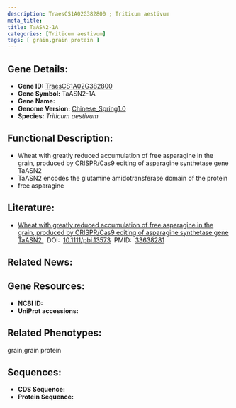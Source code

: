 ```yaml
---
description: TraesCS1A02G382800 ; Triticum aestivum
meta_title:
title: TaASN2-1A
categories: [Triticum aestivum]
tags: [ grain,grain protein ]
---
```


## Gene Details:
- **Gene ID:**	[TraesCS1A02G382800]()
- **Gene Symbol:** TaASN2-1A
- **Gene Name:** 
- **Genome Version:** [Chinese_Spring1.0]()
- **Species:** *Triticum aestivum*

## Functional Description:
   - Wheat with greatly reduced accumulation of free asparagine in the grain, produced by CRISPR/Cas9 editing of asparagine synthetase gene TaASN2
   - TaASN2 encodes the glutamine amidotransferase domain of the protein
   - free asparagine

## Literature:
   - [Wheat with greatly reduced accumulation of free asparagine in the grain, produced by CRISPR/Cas9 editing of asparagine synthetase gene TaASN2.]( https://onlinelibrary.wiley.com/doi/10.1111/pbi.13573)&nbsp;&nbsp;DOI:&nbsp;&nbsp;[10.1111/pbi.13573](https://onlinelibrary.wiley.com/doi/10.1111/pbi.13573)&nbsp;&nbsp;PMID:&nbsp;&nbsp;[33638281](https://pubmed.ncbi.nlm.nih.gov/33638281/)

## Related News:

## Gene Resources:
- **NCBI ID:** [](https://www.ncbi.nlm.nih.gov/gene/?term=)
- **UniProt accessions:** [](https://www.uniprot.org/uniprotkb//entry)

## Related Phenotypes:
grain,grain protein

## Sequences:
- **CDS Sequence:**
- **Protein Sequence:**
